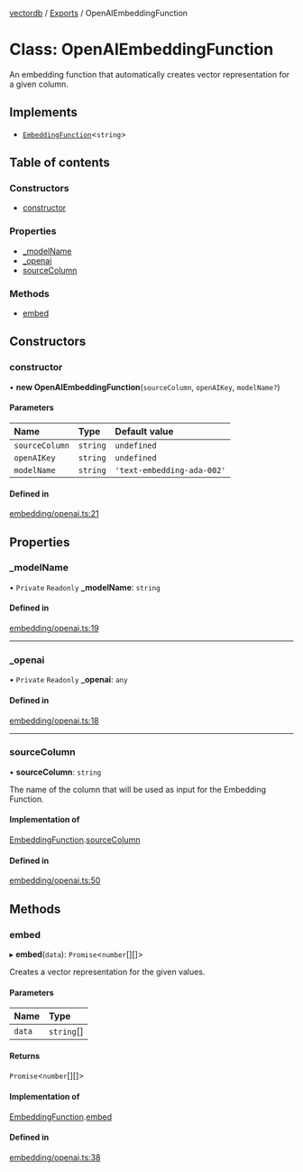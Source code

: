 [vectordb](../README.md) / [Exports](../modules.md) / OpenAIEmbeddingFunction

# Class: OpenAIEmbeddingFunction

An embedding function that automatically creates vector representation for a given column.

## Implements

- [`EmbeddingFunction`](../interfaces/EmbeddingFunction.md)\<`string`\>

## Table of contents

### Constructors

- [constructor](OpenAIEmbeddingFunction.md#constructor)

### Properties

- [\_modelName](OpenAIEmbeddingFunction.md#_modelname)
- [\_openai](OpenAIEmbeddingFunction.md#_openai)
- [sourceColumn](OpenAIEmbeddingFunction.md#sourcecolumn)

### Methods

- [embed](OpenAIEmbeddingFunction.md#embed)

## Constructors

### constructor

• **new OpenAIEmbeddingFunction**(`sourceColumn`, `openAIKey`, `modelName?`)

#### Parameters

| Name | Type | Default value |
| :------ | :------ | :------ |
| `sourceColumn` | `string` | `undefined` |
| `openAIKey` | `string` | `undefined` |
| `modelName` | `string` | `'text-embedding-ada-002'` |

#### Defined in

[embedding/openai.ts:21](https://github.com/lancedb/lancedb/blob/7856a94/node/src/embedding/openai.ts#L21)

## Properties

### \_modelName

• `Private` `Readonly` **\_modelName**: `string`

#### Defined in

[embedding/openai.ts:19](https://github.com/lancedb/lancedb/blob/7856a94/node/src/embedding/openai.ts#L19)

___

### \_openai

• `Private` `Readonly` **\_openai**: `any`

#### Defined in

[embedding/openai.ts:18](https://github.com/lancedb/lancedb/blob/7856a94/node/src/embedding/openai.ts#L18)

___

### sourceColumn

• **sourceColumn**: `string`

The name of the column that will be used as input for the Embedding Function.

#### Implementation of

[EmbeddingFunction](../interfaces/EmbeddingFunction.md).[sourceColumn](../interfaces/EmbeddingFunction.md#sourcecolumn)

#### Defined in

[embedding/openai.ts:50](https://github.com/lancedb/lancedb/blob/7856a94/node/src/embedding/openai.ts#L50)

## Methods

### embed

▸ **embed**(`data`): `Promise`\<`number`[][]\>

Creates a vector representation for the given values.

#### Parameters

| Name | Type |
| :------ | :------ |
| `data` | `string`[] |

#### Returns

`Promise`\<`number`[][]\>

#### Implementation of

[EmbeddingFunction](../interfaces/EmbeddingFunction.md).[embed](../interfaces/EmbeddingFunction.md#embed)

#### Defined in

[embedding/openai.ts:38](https://github.com/lancedb/lancedb/blob/7856a94/node/src/embedding/openai.ts#L38)
